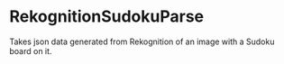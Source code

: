 # RekognitionSudokuParse
Takes json data generated from Rekognition of an image with a Sudoku board on it. 
